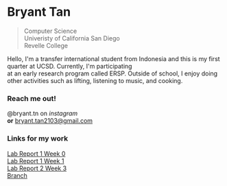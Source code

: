 
# Bryant Tan

> Computer Science   
> Univeristy of California San Diego   
> Revelle College     

Hello, I'm a transfer international student from Indonesia and this is my first quarter at UCSD. Currently, I'm participating   
at an early research program called ERSP. Outside of school, I enjoy doing other activities such as lifting, listening to music, and cooking.   

### Reach me out!

@bryant.tn on *instagram*    
**or** bryant.tan2103@gmail.com    

### Links for my work   

[Lab Report 1 Week 0](lab-report-1-week-0.html)          
[Lab Report 1 Week 1](lab-report-1-week-1.html)        
[Lab Report 2 Week 3](lab-report-2-week-3.html)         
[Branch](branch.html)
